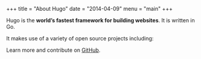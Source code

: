 +++
title = "About Hugo"
date = "2014-04-09"
menu = "main"
+++

Hugo is the **world’s fastest framework for building websites**. It is written in Go.

It makes use of a variety of open source projects including:

Learn more and contribute on [GitHub](https://github.com/gohugoio).
